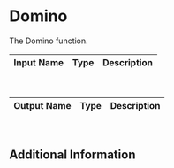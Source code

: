 

# Domino

The Domino function.

|Input Name|Type|Description|
|---|---|---|


<br>

|Output Name|Type|Description|
|---|---|---|


<br>

## Additional Information